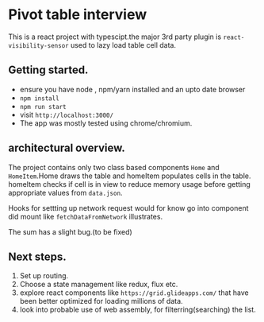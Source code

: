 # Pivot table interview
This is a react project with typescipt.the major 3rd party plugin is `react-visibility-sensor` used to lazy load table cell data.

## Getting started.
 * ensure you have node , npm/yarn installed and an upto date browser
 * `npm install`
 * `npm run start`
 * visit `http://localhost:3000/`
 * The app was mostly tested using chrome/chromium.
  

## architectural overview.
The project contains only two class based components `Home` and `HomeItem`.Home draws the table and homeItem populates cells in the table.
homeItem checks if cell is in view to reduce memory usage before getting appropriate values from `data.json`.

Hooks for settting up network request would for know go into component did mount like `fetchDataFromNetwork` illustrates.

The sum has a slight bug.(to be fixed)


## Next steps.

1. Set up routing.
2. Choose a state management like redux, flux etc.
3. explore react components like `https://grid.glideapps.com/` that have been better optimized for loading millions of data.
4. look into probable use of web assembly, for filterring(searching) the list.


